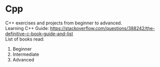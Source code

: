 # Cpp
 C++ exercises and projects from beginner to advanced. <br />
 Learning C++ Guide: https://stackoverflow.com/questions/388242/the-definitive-c-book-guide-and-list <br />
 List of books read: <br />
 <ol>
 <li> Beginner </li>
 <li> Intermediate </li>
 <li> Advanced </li>
 </ol>